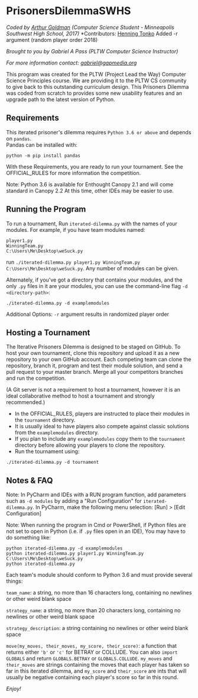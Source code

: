 # PrisonersDilemmaSWHS
*Coded by [Arthur Goldman](https://github.com/gefjon) (Computer Science Student - Minneapolis Southwest High School, 2017)*
  *Contributors: [Henning Tonko](https://github.com/HenningTonko) Added -r argument (random player order 2018)

*Brought to you by Gabriel A Pass (PLTW Computer Science Instructor)*

*For more information contact: gabriel@gapmedia.org*

This program was created for the PLTW (Project Lead the Way) Computer Science Principles course.  We are providing it to the PLTW CS community to give back to this outstanding curriculum design.  This Prisoners Dilemma was coded from scratch to provides some new usability features and an upgrade path to the latest version of Python.  

## Requirements

This iterated prisoner's dilemma requires `Python 3.6 or above` and depends on `pandas`.  
Pandas can be installed with:
```
python -m pip install pandas
```

With these Requirements, you are ready to run your tournament.  See the OFFICIAL_RULES for more information the competition.

Note: Python 3.6 is available for Enthought Canopy 2.1 and will come standard in Canopy 2.2
At this time, other IDEs may be easier to use.

## Running the Program

To run a tournament, Run `iterated-dilemma.py` with the names of your modules.
For example, if you have team modules named:
```
player1.py
WinningTeam.py
C:\Users\Me\Desktop\weSuck.py
```
run `./iterated-dilemma.py player1.py WinningTeam.py C:\Users\Me\Desktop\weSuck.py`. Any number of modules can be given.

Alternately, if you've got a directory that contains your modules, and the only `.py` files in it are your modules, you can use the command-line flag `-d <directory-path>`:

```
./iterated-dilemma.py -d examplemodules
```

Additional Options:
`-r` argument results in randomized player order

## Hosting a Tournament
The Iterative Prisoners Dilemma is designed to be staged on GitHub.  To host your own tournament, clone this repository and upload it as a new repository to your own GitHub account.  Each competing team can clone the repository, branch it, program and test their module solution, and send a pull request to your master branch.  Merge all your competitors branches and run the competition.  

(A Git server is not a requirement to host a tournament, however it is an ideal collaborative method to host a tournament and strongly recommended.)

* In the OFFICIAL_RULES, players are instructed to place their modules in the `tournament` directory.  
* It is usually ideal to have players also compete against classic solutions from the `examplemodules` directory.
* If you plan to include any `examplemodules` copy them to the `tournament` directory before allowing your players to clone the repository.
* Run the tournament using:
```
./iterated-dilemma.py -d tournament
```

## Notes & FAQ

Note: In PyCharm and IDEs with a RUN program function, add parameters such as `-d modules` by adding a "Run Configuration" for `iterated-dilemma.py`.  In PyCharm, make the following menu selection: [Run] > [Edit Configuration]

Note: When running the program in Cmd or PowerShell, if Python files are not set to open in Python (i.e. if `.py` files open in an IDE), You may have to do something like:

```
python iterated-dilemma.py -d examplemodules
python iterated-dilemma.py player1.py WinningTeam.py C:\Users\Me\Desktop\weSuck.py
python iterated-dilemma.py
```

Each team's module should conform to Python 3.6 and must provide several things:

`team_name`: a string, no more than 16 characters long, containing no newlines or other weird blank space

`strategy_name`: a string, no more than 20 characters long, containing no newlines or other weird blank space

`strategy_description`: a string containing no newlines or other weird blank space

`move(my_moves, their_moves, my_score, their_score)`: a function that returns either `'b'` or `'c'` for BETRAY or COLLUDE. You can also `import GLOBALS` and return `GLOBALS.BETRAY` or `GLOBALS.COLLUDE`. `my_moves` and `their_moves` are strings containing the moves that each player has taken so far in this iterated dilemma, and `my_score` and `their_score` are ints that will usually be negative containing each player's score so far in this round.



*Enjoy!*
